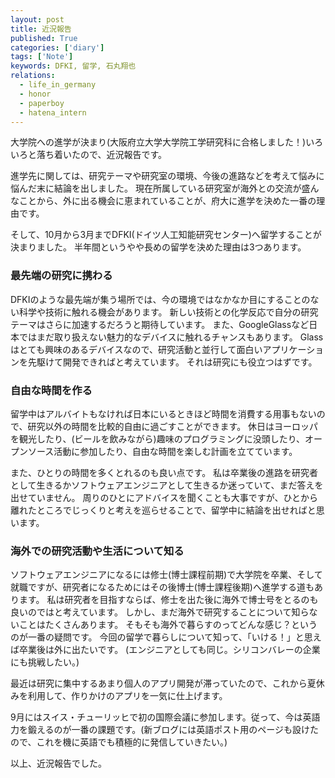 ```yaml
---
layout: post
title: 近況報告
published: True
categories: ['diary']
tags: ['Note']
keywords: DFKI, 留学, 石丸翔也
relations:
  - life_in_germany
  - honor
  - paperboy
  - hatena_intern
---
```


大学院への進学が決まり(大阪府立大学大学院工学研究科に合格しました！)いろいろと落ち着いたので、近況報告です。

進学先に関しては、研究テーマや研究室の環境、今後の進路などを考えて悩みに悩んだ末に結論を出しました。
現在所属している研究室が海外との交流が盛んなことから、外に出る機会に恵まれていることが、府大に進学を決めた一番の理由です。

そして、10月から3月までDFKI(ドイツ人工知能研究センター)へ留学することが決まりました。
半年間というやや長めの留学を決めた理由は3つあります。

### 最先端の研究に携わる

DFKIのような最先端が集う場所では、今の環境ではなかなか目にすることのない科学や技術に触れる機会があります。
新しい技術との化学反応で自分の研究テーマはさらに加速するだろうと期待しています。
また、GoogleGlassなど日本ではまだ取り扱えない魅力的なデバイスに触れるチャンスもあります。
Glassはとても興味のあるデバイスなので、研究活動と並行して面白いアプリケーションを先駆けて開発できればと考えています。
それは研究にも役立つはずです。

### 自由な時間を作る

留学中はアルバイトもなければ日本にいるときほど時間を消費する用事もないので、研究以外の時間を比較的自由に過ごすことができます。
休日はヨーロッパを観光したり、(ビールを飲みながら)趣味のプログラミングに没頭したり、オープンソース活動に参加したり、自由な時間を楽しむ計画を立てています。

また、ひとりの時間を多くとれるのも良い点です。
私は卒業後の進路を研究者として生きるかソフトウェアエンジニアとして生きるか迷っていて、まだ答えを出せていません。
周りのひとにアドバイスを聞くことも大事ですが、ひとから離れたところでじっくりと考えを巡らせることで、留学中に結論を出せればと思います。

### 海外での研究活動や生活について知る

ソフトウェアエンジニアになるには修士(博士課程前期)で大学院を卒業、そして就職ですが、研究者になるためにはその後博士(博士課程後期)へ進学する道もあります。
私は研究者を目指すならば、修士を出た後に海外で博士号をとるのも良いのではと考えています。
しかし、まだ海外で研究することについて知らないことはたくさんあります。
そもそも海外で暮らすのってどんな感じ？というのが一番の疑問です。
今回の留学で暮らしについて知って、「いける！」と思えば卒業後は外に出たいです。
(エンジニアとしても同じ。シリコンバレーの企業にも挑戦したい。)

最近は研究に集中するあまり個人のアプリ開発が滞っていたので、これから夏休みを利用して、作りかけのアプリを一気に仕上げます。

9月にはスイス・チューリッヒで初の国際会議に参加します。従って、今は英語力を鍛えるのが一番の課題です。(新ブログには英語ポスト用のページも設けたので、これを機に英語でも積極的に発信していきたい。)

以上、近況報告でした。
